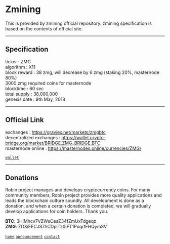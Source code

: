 # Zmining
  
This is provided by zmining official repository. zmining specification is based on the contents of official site.
  
***
## Specification  
  
ticker : ZMG  
algorithm	: X11  
block reward : 38 zmg, will decrease by 6 zmg (staking 20%, masternode 80%)  
3000 zmg required coins for masternode  
blocktime : 60 sec  
total supply : 38,000,000  
genesis date	: 9th May, 2018  
  
***
## Official Link  
  
exchanges : https://graviex.net/markets/zmgbtc  
decentralized exchanges : https://wallet.crypto-bridge.org/market/BRIDGE.ZMG_BRIDGE.BTC  
masternode online : https://masternodes.online/currencies/ZMG/  
  
[`wallet`](https://github.com/robinadaptor/zmining-wallet)    

***
## Donations 
  
Robin project manages and develops cryptocurrency coins. For many community members, Robin project provides more quality applications and leads the blockchain culture soundly. All development is done as a donation, and when a certain donation is completed, we will gradually develop applications for coin holders. Thank you.  
  
**BTC**: 3HiMhcv7VZWsCesZ34fZmUxTdgeqz    
**ZMG**: ZGXiEECJS7hCDpiTzt5FT1PoqrtFHQymSV  
  
[`home`](https://github.com/robinadaptor)  [`announcement`](https://github.com/robinadaptor/announcement)  [`contact`](https://github.com/robinadaptor/POS-helper)